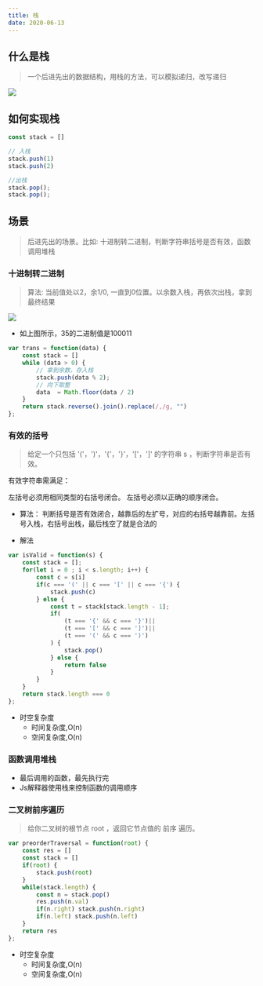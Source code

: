 ```yaml
---
title: 栈
date: 2020-06-13
---
```


## 什么是栈

> 一个后进先出的数据结构，用栈的方法，可以模拟递归，改写递归

![](https://tva1.sinaimg.cn/large/008i3skNly1grgp2yy6y3j30iy0gwq4f.jpg)

## 如何实现栈

```js
const stack = []

// 入栈
stack.push(1)
stack.push(2)

//出栈
stack.pop();
stack.pop();
```


## 场景

> 后进先出的场景。比如: 十进制转二进制，判断字符串括号是否有效，函数调用堆栈

### 十进制转二进制

> 算法: 当前值处以2，余1/0, 一直到0位置。以余数入栈，再依次出栈，拿到最终结果

![](https://tva1.sinaimg.cn/large/008i3skNly1grgpab8ftkj30ig0d442s.jpg)
- 如上图所示，35的二进制值是100011

```js
var trans = function(data) {
    const stack = []
    while (data > 0) {
        // 拿到余数，存入栈
        stack.push(data % 2);
        // 向下取整
        data  = Math.floor(data / 2)
    }
    return stack.reverse().join().replace(/,/g, "")
};
```

### 有效的括号

> 给定一个只包括 '('，')'，'{'，'}'，'['，']' 的字符串 s ，判断字符串是否有效。

有效字符串需满足：

左括号必须用相同类型的右括号闭合。
左括号必须以正确的顺序闭合。

- 算法： 判断括号是否有效闭合，越靠后的左扩号，对应的右括号越靠前。左括号入栈，右括号出栈，最后栈空了就是合法的

- 解法

```js
var isValid = function(s) {
    const stack = [];
    for(let i = 0 ; i < s.length; i++) {
        const c = s[i]
        if(c === '(' || c === '[' || c === '{') {
            stack.push(c)
        } else {
            const t = stack[stack.length - 1];
            if(
                (t === '{' && c === '}')||
                (t === '[' && c === ']')||
                (t === '(' && c === ')')
            ) {
                stack.pop()
            } else {
                return false
            }
        }
    }
    return stack.length === 0
};
```

- 时空复杂度
  - 时间复杂度,O(n)
  - 空间复杂度,O(n)

### 函数调用堆栈
- 最后调用的函数，最先执行完
- Js解释器使用栈来控制函数的调用顺序


### 二叉树前序遍历

> 给你二叉树的根节点 root ，返回它节点值的 前序 遍历。

```js
var preorderTraversal = function(root) {
    const res = []
    const stack = []
    if(root) {
        stack.push(root)
    }
    while(stack.length) {
        const n = stack.pop()
        res.push(n.val)
        if(n.right) stack.push(n.right)
        if(n.left) stack.push(n.left)
    }
    return res
};
```

- 时空复杂度
  - 时间复杂度,O(n)
  - 空间复杂度,O(n)